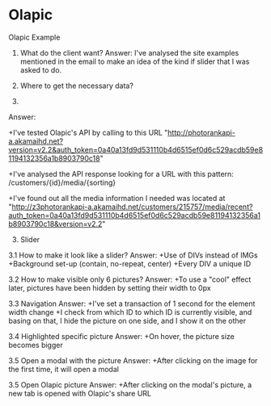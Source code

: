 # Olapic
Olapic Example

1. What do the client want?
Answer: I've analysed the site examples mentioned in the email to make an idea of the kind if slider that I was asked to do.

2. Where to get the necessary data?
3. 
Answer:

+I've tested Olapic's API by calling to this URL "http://photorankapi-a.akamaihd.net?version=v2.2&auth_token=0a40a13fd9d531110b4d6515ef0d6c529acdb59e81194132356a1b8903790c18"

+I've analysed the API response looking for a URL with this pattern: /customers/{id}/media/{sorting}

+I've found out all the media information I needed was located at "http://z3photorankapi-a.akamaihd.net/customers/215757/media/recent?auth_token=0a40a13fd9d531110b4d6515ef0d6c529acdb59e81194132356a1b8903790c18&version=v2.2"

3. Slider

3.1 How to make it look like a slider?
Answer:
+Use of DIVs instead of IMGs
+Background set-up (contain, no-repeat, center)
+Every DIV a unique ID

3.2 How to make visible only 6 pictures?
Answer:
+To use a "cool" effect later, pictures have been hidden by setting their width to 0px

3.3 Navigation
Answer:
+I've set a transaction of 1 second for the element width change
+I check from which ID to which ID is currently visible, and basing on that, I hide the picture on one side, and I show it on the other

3.4 Highlighted specific picture
Answer:
+On hover, the picture size becomes bigger

3.5 Open a modal with the picture
Answer:
+After clicking on the image for the first time, it will open a modal

3.5 Open Olapic picture
Answer:
+After clicking on the modal's picture, a new tab is opened with Olapic's share URL
